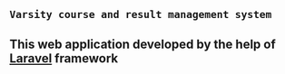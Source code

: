 ## `Varsity course and result management system`
 
## This web application developed by the help of [Laravel](https://laravel.com/) framework